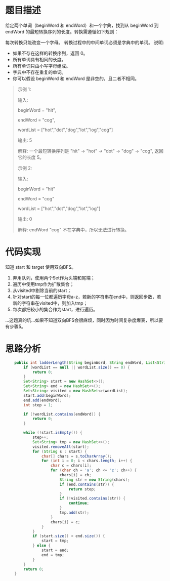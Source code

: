 # 题目描述
给定两个单词（beginWord 和 endWord）和一个字典，找到从 beginWord 到 endWord 的最短转换序列的长度。转换需遵循如下规则：

每次转换只能改变一个字母。
转换过程中的中间单词必须是字典中的单词。
说明:

- 如果不存在这样的转换序列，返回 0。
- 所有单词具有相同的长度。
- 所有单词只由小写字母组成。
- 字典中不存在重复的单词。
- 你可以假设 beginWord 和 endWord 是非空的，且二者不相同。

> 示例 1:
> 
> 输入:
> 
> beginWord = "hit",
> 
> endWord = "cog",
> 
> wordList = ["hot","dot","dog","lot","log","cog"]
> 
> 输出: 5
> 
> 解释: 一个最短转换序列是 "hit" -> "hot" -> "dot" -> "dog" -> "cog",
>      返回它的长度 5。
>      
> 示例 2:
> 
> 输入:
> 
> beginWord = "hit"
> 
> endWord = "cog"
> 
> wordList = ["hot","dot","dog","lot","log"]
> 
> 输出: 0
> 
> 解释: endWord "cog" 不在字典中，所以无法进行转换。

# 代码实现

知道 start 和 target 使用双向BFS。

1. 弃用队列，使用两个Set作为头端和尾端；
2. 遍历中使用tmp作为扩散集合；
3. 从visited中剔除当前的start；
4. 针对start的每一位都遍历字母a-z，若新的字符串在end中，则返回步数，若新的字符串在visited中，则加入tmp；
5. 每次都把较小的集合作为start，进行遍历。

...这题真的坑...如果不知道双向BFS会很麻烦，同时因为时间复杂度爆表，所以要有步骤5。

# 思路分析
```java
    public int ladderLength(String beginWord, String endWord, List<String> wordList) {
        if (wordList == null || wordList.size() == 0) {
            return 0;
        }
        Set<String> start = new HashSet<>();
        Set<String> end = new HashSet<>();
        Set<String> visited = new HashSet<>(wordList);
        start.add(beginWord);
        end.add(endWord);
        int step = 1;

        if (!wordList.contains(endWord)) {
            return 0;
        }

        while (!start.isEmpty()) {
            step++;
            Set<String> tmp = new HashSet<>();
            visited.removeAll(start);
            for (String s : start) {
                char[] chars = s.toCharArray();
                for (int i = 0; i < chars.length; i++) {
                    char c = chars[i];
                    for (char ch = 'a'; ch <= 'z'; ch++) {
                        chars[i] = ch;
                        String str = new String(chars);
                        if (end.contains(str)) {
                            return step;
                        }
                        if (!visited.contains(str)) {
                            continue;
                        }
                        tmp.add(str);
                    }
                    chars[i] = c;
                }
            }
            if (start.size() < end.size()) {
                start = tmp;
            } else {
                start = end;
                end = tmp;
            }
        }
        return 0;
    }
```